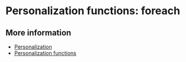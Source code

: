 # Personalization functions: foreach

## More information

* [Personalization](./personalization)
* [Personalization functions](./personalization-functions)
